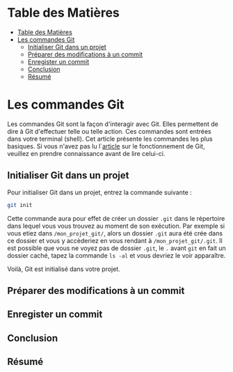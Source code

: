 # Table des Matières

- [Table des Matières](#table-des-matières)
- [Les commandes Git](#les-commandes-git)
  - [Initialiser Git dans un projet](#initialiser-git-dans-un-projet)
  - [Préparer des modifications à un commit](#préparer-des-modifications-à-un-commit)
  - [Enregister un commit](#enregister-un-commit)
  - [Conclusion](#conclusion)
  - [Résumé](#résumé)

# Les commandes Git

Les commandes Git sont la façon d'interagir avec Git. Elles permettent de dire à Git d'effectuer telle ou telle action. Ces commandes sont entrées dans votre terminal (shell). Cet article présente les commandes les plus basiques. Si vous n'avez pas lu l`[article](../../03-git-functions/fr/article.md) sur le fonctionnement de Git, veuillez en prendre connaissance avant de lire celui-ci.

## Initialiser Git dans un projet

Pour initialiser Git dans un projet, entrez la commande suivante :

```sh
git init
```

Cette commande aura pour effet de créer un dossier `.git` dans le répertoire dans lequel vous vous trouvez au moment de son exécution. Par exemple si vous etiez dans `/mon_projet_git/`, alors un dossier `.git` aura été crée dans ce dossier et vous y accèderiez en vous rendant à `/mon_projet_git/.git`. Il est possible que vous ne voyez pas de dossier `.git`, le `.` avant `git` en fait un dossier caché, tapez la commande `ls -al` et vous devriez le voir apparaître.

Voilà, Git est initialisé dans votre projet.

## Préparer des modifications à un commit



## Enregister un commit

## Conclusion

## Résumé